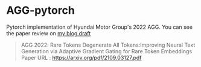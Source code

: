 # AGG-pytorch
Pytorch implementation of Hyundai Motor Group's 2022 AGG. You can see the paper review on [my blog draft](https://medium.com/@csi12345678949/paper-review-rare-tokens-degenerate-all-tokens-improving-neural-text-generation-via-adaptive-f6b6d80644f9)

> AGG 2022: Rare Tokens Degenerate All Tokens:Improving Neural Text Generation via Adaptive Gradient Gating for Rare Token Embeddings
> Paper URL : https://arxiv.org/pdf/2109.03127.pdf
